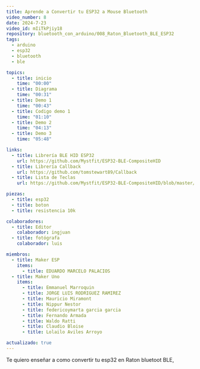 ```yaml
---
title: Aprende a Convertir tu ESP32 a Mouse Bluetooth
video_number: 8
date: 2024-7-23
video_id: mIiTkPjiy18
repository: bluetooth_con_arduino/008_Raton_Bluetooth_BLE_ESP32
tags:
  - arduino
  - esp32
  - bluetooth
  - ble

topics:
  - title: inicio
    time: "00:00"
  - title: Diagrama
    time: "00:31"
  - title: Demo 1
    time: "00:43"
  - title: Codigo demo 1
    time: "01:10"
  - title: Demo 2
    time: "04:13"
  - title: Demo 3
    time: "05:48"

links:
  - title: Librería BLE HID ESP32
    url: https://github.com/Mystfit/ESP32-BLE-CompositeHID
  - title: Librería Callback
    url: https://github.com/tomstewart89/Callback
  - title: Lista de Teclas
    url: https://github.com/Mystfit/ESP32-BLE-CompositeHID/blob/master/MouseConfiguration.h

piezas:
  - title: esp32
  - title: boton
  - title: resistencia 10k

colaboradores:
  - title: Editor
    colaborador: ingjuan
  - title: fotógrafa
    colaborador: luis

miembros:
  - title: Maker ESP
    items:
      - title: EDUARDO MARCELO PALACIOS
  - title: Maker Uno
    items:
      - title: Emmanuel Marroquin
      - title: JORGE LUIS RODRIGUEZ RAMIREZ
      - title: Mauricio Miramont
      - title: Nippur Nestor
      - title: federicoymarta garcia garcia
      - title: Fernando Armada
      - title: Waldo Ratti
      - title: Claudio Bloise
      - title: Lolailo Aviles Arroyo

actualizado: true
---
```


Te quiero enseñar a como convertir tu esp32 en Raton bluetoot BLE, 